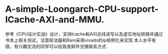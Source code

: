 # A-simple-Loongarch-CPU-support-ICache-AXI-and-MMU.
参考《CPU设计实战》设计，支持Icache和AXI总线读写以及虚实地址转换并通过书本上相关测试，注意除法器和Ram采用vivado的ip核例化来实现
本人水平有限，有兴趣交流的同学可以给我发邮件交换联系方式

